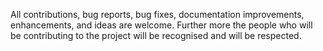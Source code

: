  All contributions, bug reports, bug fixes, documentation improvements, enhancements, and ideas are welcome.
 Further more the people who will be contributing to the project will be recognised and will be respected.
